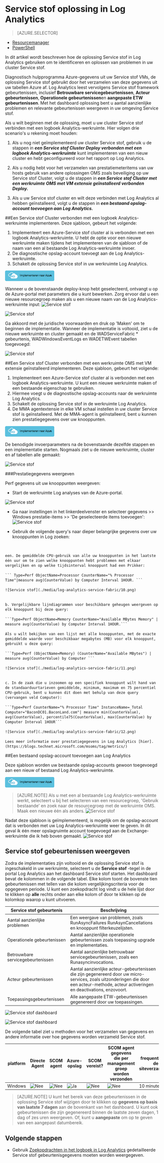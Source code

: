 <properties
    pageTitle="Optimalisatie van uw omgeving met de oplossing Service stof in Log Analytics | Microsoft Azure"
    description="U kunt de oplossing Service stof Beoordeel de risico's en de status van uw Service stof toepassingen, micro-services, knooppunten en clusters."
    services="log-analytics"
    documentationCenter=""
    authors="niniikhena"
    manager="jochan"
    editor=""/>

<tags
    ms.service="log-analytics"
    ms.workload="na"
    ms.tgt_pltfrm="na"
    ms.devlang="na"
    ms.topic="article"
    ms.date="09/21/2016"
    ms.author="nini"/>



# <a name="service-fabric-solution-in-log-analytics"></a>Service stof oplossing in Log Analytics

> [AZURE.SELECTOR]
- [Resourcemanager](log-analytics-service-fabric-azure-resource-manager.md)
- [PowerShell](log-analytics-service-fabric.md)

In dit artikel wordt beschreven hoe de oplossing Service stof in Log Analytics gebruiken om te identificeren en oplossen van problemen in uw cluster Service stof.

Diagnostisch hulpprogramma Azure-gegevens uit uw Service stof VMs, de oplossing Service stof gebruikt door het verzamelen van deze gegevens uit uw tabellen Azure af. Log Analytics leest vervolgens Service stof framework gebeurtenissen, inclusief **Betrouwbare servicegebeurtenissen**, **Acteur gebeurtenissen**, **Operationele gebeurtenissen**en **aangepaste ETW gebeurtenissen**. Met het dashboard oplossing bent u aantal aanzienlijke problemen en relevante gebeurtenissen weergeven in uw omgeving Service stof.

Als u wilt beginnen met de oplossing, moet u uw cluster Service stof verbinden met een logboek Analytics-werkruimte. Hier volgen drie scenario's u rekening moet houden:

1. Als u nog niet geïmplementeerd uw cluster Service stof, gebruik u de stappen in ***een Service stof Cluster Deploy verbonden met een logboek Analytics-werkruimte*** kunt implementeren van een nieuw cluster en hebt geconfigureerd voor het rapport op Log Analytics.

2. Als u nodig hebt voor het verzamelen van prestatiemeteritems van uw hosts gebruik van andere oplossingen OMS zoals beveiliging op uw Service stof Cluster, volgt u de stappen in ***een Service stof Cluster met een werkruimte OMS met VM extensie geïnstalleerd verbonden Deploy.***

3. Als u uw Service stof cluster en wilt deze verbinden met Log Analytics al hebben geïnstalleerd, volgt u de stappen in ***een bestaand opslag-account toevoegen aan Log Analytics.***


##<a name="deploy-a-service-fabric-cluster-connected-to-a-log-analytics-workspace"></a>Een Service stof Cluster verbonden met een logboek Analytics-werkruimte implementeren.
Deze sjabloon, gebeurt het volgende:


1. Implementeert een Azure-Service stof cluster al is verbonden met een logboek Analytics-werkruimte. U hebt de optie voor een nieuwe werkruimte maken tijdens het implementeren van de sjabloon of de naam van een al bestaande Log Analytics-werkruimte invoer.
2. De diagnostische opslag-account toevoegt aan de Log Analytics-werkruimte.
3. Schakelt de oplossing Service stof in uw werkruimte Log Analytics.

[![Implementeren naar Azure](./media/log-analytics-service-fabric/deploybutton.png)](https://portal.azure.com/#create/Microsoft.Template/uri/https%3A%2F%2Fraw.githubusercontent.com%2Fazure%2Fazure-quickstart-templates%2Fmaster%2Fservice-fabric-oms%2F%2Fazuredeploy.json)


Wanneer u de bovenstaande deploy-knop hebt geselecteerd, ontvangt u op de Azure-portal met parameters die u kunt bewerken. Zorg ervoor dat u een nieuwe resourcegroep maken als u een nieuwe naam van de Log Analytics-werkruimte input: ![Service stof](./media/log-analytics-service-fabric/2.png)

![Service stof](./media/log-analytics-service-fabric/3.png)

Ga akkoord met de juridische voorwaarden en druk op 'Maken' om te beginnen de implementatie. Wanneer de implementatie is voltooid, ziet u de nieuwe werkruimte en cluster gemaakt en de WADServiceFabric * gebeurtenis, WADWindowsEventLogs en WADETWEvent tabellen toegevoegd:

![Service stof](./media/log-analytics-service-fabric/4.png)

##<a name="deploy-a-service-fabric-cluster-connected-to-an-oms-workspace-with-vm-extension-installed"></a>Een Service stof Cluster verbonden met een werkruimte OMS met VM extensie geïnstalleerd implementeren.
Deze sjabloon, gebeurt het volgende:

1. Implementeert een Azure-Service stof cluster al is verbonden met een logboek Analytics-werkruimte. U kunt een nieuwe werkruimte maken of een bestaande eigenschap te gebruiken.
2. Hiermee voegt u de diagnostische opslag-accounts naar de werkruimte Log Analytics.
3. Schakelt de oplossing Service stof in de werkruimte Log Analytics.
4. De MMA agentextensie in elke VM schaal instellen in uw cluster Service stof is geïnstalleerd. Met de MMA-agent is geïnstalleerd, bent u kunnen zien prestatiegegevens over uw knooppunten.


[![Implementeren naar Azure](./media/log-analytics-service-fabric/deploybutton.png)](https://portal.azure.com/#create/Microsoft.Template/uri/https%3A%2F%2Fraw.githubusercontent.com%2Fazure%2Fazure-quickstart-templates%2Fmaster%2Fservice-fabric-vmss-oms%2F%2Fazuredeploy.json)


De benodigde invoerparameters na de bovenstaande dezelfde stappen en een implementatie starten. Nogmaals ziet u de nieuwe werkruimte, cluster en af tabellen alle gemaakt:

![Service stof](./media/log-analytics-service-fabric/5.png)

###<a name="viewing-performance-data"></a>Prestatiegegevens weergeven

Perf gegevens uit uw knooppunten weergeven:
</br>
- Start de werkruimte Log analyses van de Azure-portal.

![Service stof](./media/log-analytics-service-fabric/6.png)

- Ga naar instellingen in het linkerdeelvenster en selecteer gegevens >> Windows prestatie-items >> 'De geselecteerde items toevoegen': ![Service stof](./media/log-analytics-service-fabric/7.png)

- Gebruik de volgende query's naar dieper belangrijke gegevens over uw knooppunten in Log zoeken:
</br>

    een. De gemiddelde CPU-gebruik van alle uw knooppunten in het laatste één uur om te zien welke knooppunten hebt problemen met elkaar vergelijken en op welke tijdsinterval knooppunt had een Prikker:

    ``` Type=Perf ObjectName=Processor CounterName="% Processor Time"|measure avg(CounterValue) by Computer Interval 1HOUR. ```

    ![Service stof](./media/log-analytics-service-fabric/10.png)


    b. Vergelijkbare lijndiagrammen voor beschikbare geheugen weergeven op elk knooppunt bij deze query:

    ```Type=Perf ObjectName=Memory CounterName="Available MBytes Memory" | measure avg(CounterValue) by Computer Interval 1HOUR.```

    Als u wilt bekijken van een lijst met alle knooppunten, met de exacte gemiddelde waarde voor beschikbaar megabytes (MB) voor elk knooppunt, gebruikt u deze query:

    ```Type=Perf (ObjectName=Memory) (CounterName="Available MBytes") | measure avg(CounterValue) by Computer ```

    ![Service stof](./media/log-analytics-service-fabric/11.png)


    c. In de zaak die u inzoomen op een specifiek knooppunt wilt hand van de standaarduurtarieven gemiddelde, minimum, maximum en 75 percentiel CPU-gebruik, bent u kunnen dit doen met behulp van deze query (vervangen veld Computer):

    ```Type=Perf CounterName="% Processor Time" InstanceName=_Total Computer="BaconDC01.BaconLand.com"| measure min(CounterValue), avg(CounterValue), percentile75(CounterValue), max(CounterValue) by Computer Interval 1HOUR```

    ![Service stof](./media/log-analytics-service-fabric/12.png)

    Lees meer informatie over prestatiegegevens in Log Analytics [hier]. (https://blogs.technet.microsoft.com/msoms/tag/metrics/)


##<a name="adding-an-existing-storage-account-to-log-analytics"></a>Een bestaand opslag-account toevoegen aan Log Analytics

Deze sjabloon worden uw bestaande opslag-accounts gewoon toegevoegd aan een nieuw of bestaand Log Analytics-werkruimte.
</br>

[![Implementeren naar Azure](./media/log-analytics-service-fabric/deploybutton.png)](https://portal.azure.com/#create/Microsoft.Template/uri/https%3A%2F%2Fraw.githubusercontent.com%2FAzure%2Fazure-quickstart-templates%2Fmaster%2Foms-existing-storage-account%2Fazuredeploy.json)

>[AZURE.NOTE] Als u met een al bestaande Log Analytics-werkruimte werkt, selecteert u bij het selecteren van een resourcegroep, 'Gebruik bestaande' en zoek naar de resourcegroep met de werkruimte OMS. Maak een nieuwe één als anders.
![Service stof](./media/log-analytics-service-fabric/8.png)

Nadat deze sjabloon is geïmplementeerd, is mogelijk om de opslag-account dat is verbonden met uw Log Analytics-werkruimte weer te geven. In dit geval ik één meer opslagruimte account toegevoegd aan de Exchange-werkruimte die ik heb boven gemaakt.
![Service stof](./media/log-analytics-service-fabric/9.png)

## <a name="view-service-fabric-events"></a>Service stof gebeurtenissen weergeven

Zodra de implementaties zijn voltooid en de oplossing Service stof is ingeschakeld in uw werkruimte, selecteert u de **Service stof** -tegel in de portal Log Analytics aan het dashboard Service stof starten. Het dashboard bevat de kolommen in de volgende tabel. Elke kolom toont de bovenste tien gebeurtenissen met tellen van die kolom vergelijkingscriteria voor de opgegeven periode. U kunt een zoekopdracht log vindt u de hele lijst door te klikken op **alle** rechts onder aan elke kolom of door te klikken op de kolomkop waarop u kunt uitvoeren.

| **Service stof gebeurtenis** | **Beschrijving** |
| --- | --- |
| Aantal aanzienlijke problemen | Een weergave van problemen, zoals RunAsyncFailures RunAsynCancellations en knooppunt filterkeuzelijsten. |
| Operationele gebeurtenissen | Aantal aanzienlijke operationele gebeurtenissen zoals toepassing upgrade en implementaties. |
| Betrouwbare servicegebeurtenissen | Aantal aanzienlijke betrouwbaar servicegebeurtenissen, zoals een Runasyncinvocations. |
| Acteur gebeurtenissen | Aantal aanzienlijke acteur-gebeurtenissen die zijn gegenereerd door uw micro-services, zoals uitzonderingen die door een acteur-methode, acteur activeringen en deactivations, enzovoort. |
| Toepassingsgebeurtenissen | Alle aangepaste ETW-gebeurtenissen gegenereerd door uw toepassingen. |

![Service stof dashboard](./media/log-analytics-service-fabric/sf3.png)

![Service stof dashboard](./media/log-analytics-service-fabric/sf4.png)


De volgende tabel ziet u methoden voor het verzamelen van gegevens en andere informatie over hoe gegevens worden verzameld Service stof.

| platform | Directe Agent | SCOM agent | Azure-opslag | SCOM vereist? | SCOM agent gegevens die per management groep worden verzonden | frequentie van de siteverzameling |
|---|---|---|---|---|---|---|
|Windows|![Nee](./media/log-analytics-malware/oms-bullet-red.png)|![Nee](./media/log-analytics-malware/oms-bullet-red.png)| ![Ja](./media/log-analytics-malware/oms-bullet-green.png)|            ![Nee](./media/log-analytics-malware/oms-bullet-red.png)|![Nee](./media/log-analytics-malware/oms-bullet-red.png)|10 minuten |


>[AZURE.NOTE] U kunt het bereik van deze gebeurtenissen in de oplossing Service stof wijzigen door te klikken op **gegevens op basis van laatste 7 dagen** aan de bovenkant van het dashboard. U kunt ook gebeurtenissen die zijn gegenereerd binnen de laatste zeven dagen, 1 dag of zes uren weergeven. Of, kunt u **aangepaste** om op te geven van een aangepast datumbereik.


## <a name="next-steps"></a>Volgende stappen

- Gebruik [Zoekopdrachten in het logboek in Log Analytics](log-analytics-log-searches.md) gedetailleerde Service stof gebeurtenisgegevens moeten worden weergegeven.
